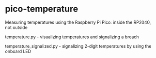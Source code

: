 # pico-temperature
Measuring temperatures using the Raspberry Pi Pico: inside the RP2040, not outside

temperature.py - visualizing temperatures and signalizing a breach

temperature_signalized.py - signalizing 2-digit temperatures by using the onboard LED

